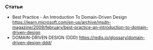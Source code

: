 
### Статьи

- Best Practice - An Introduction To Domain-Driven Design https://learn.microsoft.com/en-us/archive/msdn-magazine/2009/february/best-practice-an-introduction-to-domain-driven-design
- DOMAIN-DRIVEN DESIGN (DDD) https://redis.io/glossary/domain-driven-design-ddd/
